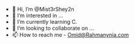 - 👋 Hi, I’m @Mist3rShey2n
- 👀 I’m interested in ...
- 🌱 I’m currently learning C.
- 💞️ I’m looking to collaborate on ...
- 📫 How to reach me - Omid@Rahmanynia.com

<!---
Mist3rShey2n/Mist3rShey2n is a ✨ special ✨ repository because its `README.md` (this file) appears on your GitHub profile.
You can click the Preview link to take a look at your changes.
--->
